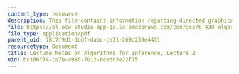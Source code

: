 ```yaml
---
content_type: resource
description: This file contains information regarding directed graphical models.
file: https://ol-ocw-studio-app-qa.s3.amazonaws.com/courses/6-438-algorithms-for-inference-fall-2014/bc106f74ca7ba98b70126cedc3e22f75_MIT6_438F14_Lec2.pdf
file_type: application/pdf
parent_uid: 78c7f9d1-dcdf-dabc-ca71-269d259e4471
resourcetype: Document
title: Lecture Notes on Algorithms for Inference, Lecture 2
uid: bc106f74-ca7b-a98b-7012-6cedc3e22f75
---
```

